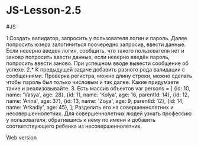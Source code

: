 # JS-Lesson-2.5
 #JS


1.Создать валидатор, запросить у пользователя логин и пароль. Далее попросить юзера залогиниться поочередно запросив, ввести данные. Если неверно введен логин, сообщить, что такого пользователя нет и заново попросить ввести данные, если неверно введён пароль, попросить ввести заново. При успешном вводе вывести сообщение об успехе. 
2.* К предыдущей задаче добавить разного рода валидации с сообщениями. Проверка регистра, можно длину строки, можно сделать чтобы пароль был только числовым и так далее. Какие придумаете такие и реализовывайте.
3. Есть массив объектов
var persons = [
    {id: 10, name: 'Vasya', age: 28},
    {id: 11, name: 'Kolya', age: 16, parentId: 14},
    {id: 12, name: 'Anna', age: 37},
    {id: 13, name: 'Zoya', age: 9, parentId: 12},
    {id: 14, name: 'Arkadiy', age: 45},
];
Разделить его на совершеннолетних и несовершеннолетних. Для совершеннолетних людей узнать профессию у пользователя, обратившись к нему по имени и добавить соответствующего ребенка из несовершеннолетних.


Web version